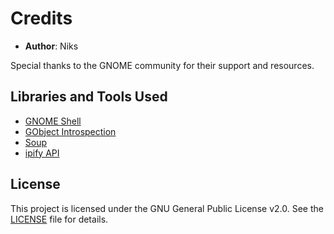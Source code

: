 # Credits

- **Author**: Niks

Special thanks to the GNOME community for their support and resources.

## Libraries and Tools Used

- [GNOME Shell](https://wiki.gnome.org/Projects/GnomeShell)
- [GObject Introspection](https://gi.readthedocs.io/en/latest/)
- [Soup](https://libsoup.org/)
- [ipify API](https://www.ipify.org/)

## License

This project is licensed under the GNU General Public License v2.0. See the [LICENSE](LICENSE) file for details.
